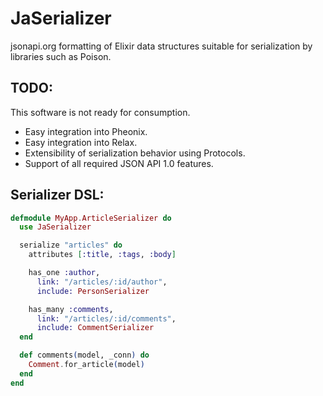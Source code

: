 JaSerializer
============

jsonapi.org formatting of Elixir data structures suitable for serialization by
libraries such as Poison.

## TODO:

This software is not ready for consumption.

* Easy integration into Pheonix.
* Easy integration into Relax.
* Extensibility of serialization behavior using Protocols.
* Support of all required JSON API 1.0 features.

## Serializer DSL:

```elixir
defmodule MyApp.ArticleSerializer do
  use JaSerializer

  serialize "articles" do
    attributes [:title, :tags, :body]

    has_one :author,
      link: "/articles/:id/author",
      include: PersonSerializer

    has_many :comments,
      link: "/articles/:id/comments",
      include: CommentSerializer
  end

  def comments(model, _conn) do
    Comment.for_article(model)
  end
end
```

